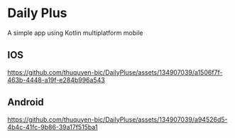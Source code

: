 # Daily Plus
A simple app using Kotlin multiplatform mobile

## IOS

https://github.com/thuquyen-bic/DailyPluse/assets/134907039/a1506f7f-463b-4448-a19f-e284b996a543

## Android
https://github.com/thuquyen-bic/DailyPluse/assets/134907039/a94526d5-4b4c-41fc-9b86-39a17f515ba1

